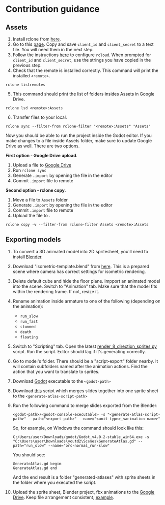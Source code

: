# Contribution guidance

## Assets

1. Install rclone from [here](https://rclone.org/downloads/).
2. Go to this [page](https://console.cloud.google.com/apis/credentials/oauthclient/909699965518-qt5c21qf6r7mr3rg26vkh6nml4s397e7.apps.googleusercontent.com?project=youtd2-385722). Copy and save `client_id` and `client_secret` to a text file. You will need them in the next step.
3. Follow the instructions [here](https://rclone.org/drive/) to configure `rcloud`. When prompted for `client_id` and `client_secret`, use the strings you have copied in the previous step.
4. Check that the remote is installed correctly. This command will print the installed `<remote>`.
```
rclone listremotes
```
5. This command should print the list of folders insides Assets in Google Drive.
```
rclone lsd <remote>:Assets
```
6. Transfer files to your local.
```
rclone sync --filter-from rclone-filter "<remote>:Assets" "Assets"
```

Now you should be able to run the project inside the Godot editor. If you make changes to a file inside Assets folder, make sure to update Google Drive as well. There are two options.

**First option - Google Drive upload.**

1. Upload a file to [Google Drive](https://drive.google.com/drive/u/1/folders/1V9GN1uoX9-mu2J5IoWPaNJU2aC_ejGIA)
2. Run `rclone sync`
3. Generate `.import` by opening the file in the editor
4. Commit `.import` file to remote

**Second option - rclone copy.**
1. Move a file to `Assets` folder
2. Generate `.import` by opening the file in the editor
3. Commit `.import` file to remote
4. Upload the file to <remote>.
```
rclone copy -v --filter-from rclone-filter Assets <remote>:Assets
```

## Exporting models

1. To convert a 3D animated model into 2D spritesheet, you'll need to install [Blender](https://www.blender.org/download/).
2. Download "isometric-template.blend" from [here](https://drive.google.com/drive/folders/1AU0lNWg0xuZFsjmeP-DU5UQZHaXhlC2d). This is a prepared scene where camera has correct settings for isometric rendering.
3. Delete default cube and hide the floor plane. Impport an animated model into the scene. Switch to "Animation" tab. Make sure that the model fits within the rendering frame. If not, resize it.
4. Rename animation inside armature to one of the following (depending on the animation):
    - `run_slow`
    - `run_fast`
    - `stunned`
    - `death`
    - `floating`
5. Switch to "Scripting" tab. Open the latest [render_8_direction_sprites.py](https://github.com/Praytic/youtd2/blob/main/Scenes/render_8_direction_sprites.py) script. Run the script. Editor should lag if it's generating correctly.
6. Go to model's folder. There should be a "script-export" folder nearby. It will contain subfolders named after the animation actions. Find the action that you want to translate to sprites.
7. Download [Godot](https://godotengine.org/download) executable to the `<godot-path>`
8. Download [this](https://github.com/Praytic/youtd2/blob/main/Scenes/GenerateAtlas.gd) script which merges slides together into one sprite sheet to the `<generate-atlas-script-path>`
9. Run the following command to merge slides exported from the Blender:
    ```
    <godot-path>/<godot-console-executable> -s "<generate-atlas-script-path>" --path="<export-path>" --name="<unit-type>_<animation-name>"
    ```
    So, for example, on Windows the command should look like this:
    ```
    C:/Users/user/Downloads/godot/Godot_v4.0.2-stable_win64.exe -s "C:\Users\user\Downloads\youtd2\Scenes\GenerateAtlas.gd" --path="run_slow" --name="orc-normal_run-slow"
    ```
    You should see:
    ```
    GenerateAtlas.gd begin
    GenerateAtlas.gd end
    ```
    And the end result is a folder "generated-atlases" with sprite sheets in the folder where you executed the script.
  
10. Upload the sprite sheet, Blender project, fbx animations to the [Google Drive](https://drive.google.com/drive/folders/1AU0lNWg0xuZFsjmeP-DU5UQZHaXhlC2d). Keep file arrangement consistent, [example](https://drive.google.com/drive/folders/1zdILF_XKJu2Arkjpcb5bo8DTLln5YXf6).
